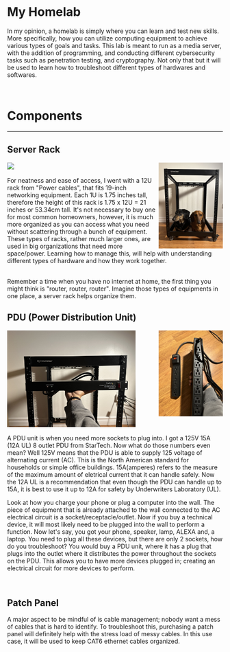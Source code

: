 <h1> My Homelab</h1>
<p> In my opinion, a homelab is simply where you can learn and test new skills. More specifically, how you can utilize computing equipment to achieve various types of goals and tasks. This lab is meant to run as a media server, with the addition of programming, and conducting different cybersecurity tasks such as penetration testing, and cryptography. Not only that but it will be used to learn how to troubleshoot different types of hardwares and softwares.   </p>
<br>
<h1> Components </h1>
<hr>
<h2> Server Rack </h2>
<img src = "Server-Rack1.jpg" width = "150">  <img src = "RACK2.jpg" width="150" align = "right"> 
<p> For neatness and ease of access, I went with a 12U rack from "Power cables", that fits 19-inch networking equipment. Each 1U is 1.75 inches tall, 
  therefore the height of this rack is 1.75 x 12U = 21 inches or 53.34cm tall. 
  It's not necessary to buy one for most common homeowners, however, it is much more organized as you can access what you need 
  without scattering through a bunch of equipment. These types of racks, rather much larger ones, are used in big organizations that
  need more space/power. Learning how to manage this, will help with understanding different types of hardware and how they work together.</p>
  <br>
  Remember a time when you have no internet at home, the first thing you might think is "router, router, router". Imagine those types of 
  equipments in one place, a server rack helps organize them. 
  <br> 

<h2> PDU (Power Distribution Unit) </h2>
<img src = "PDU.jpg"; width = "300"; > 
<img src = "PDUCompar.jpg" width = "150"  align ="right"; > 
<p> A PDU unit is when you need more sockets to plug into. I got a 125V 15A (12A UL) 8 outlet PDU from StarTech. Now what do those numbers even mean? 
  Well 125V means that the PDU is able to supply 125 voltage of alternating current (AC). This is the North American standard for households or simple 
  office buildings. 15A(amperes) refers to the measure of the maximum amount of eletrical current that it can handle safely. Now the 12A UL is a recommendation 
  that even though the PDU can handle up to 15A, it is best to use it up to 12A for safety by Underwriters Laboratory (UL). 
  <br> 
  
Look at how you charge your phone or plug a computer into the wall. The piece of equipment that is already attached to the wall connected to the AC electrical circuit is a socket/receptacle/outlet. Now
if you buy a technical device, it will most likely need to be plugged into the wall to perform a function. Now let's say, you got your phone, 
speaker, lamp, ALEXA and, a laptop. You need to plug all these devices, but there are only 2 sockets, how do you troubleshoot? You would buy a 
PDU unit, where it has a plug that plugs into the outlet where it distributes the power throughout the sockets on the PDU. This allows you to have 
more devices plugged in; creating an electrical circuit for more devices to perform. 
</p> 

<br> 
<h2> Patch Panel </h2>
<p> A major aspect to be mindful of is cable management; nobody want a mess of cables that is hard to identify. To troubleshoot this, purchasing a patch panel will definitely help with the stress load of 
messy cables. In this use case, it will be used to keep CAT6 ethernet cables organized.  </p>
